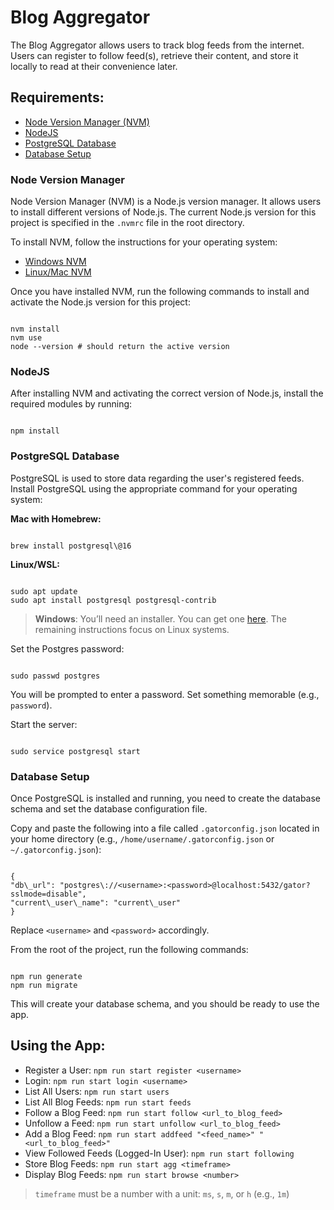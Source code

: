 # Blog Aggregator

The Blog Aggregator allows users to track blog feeds from the internet. Users can register to follow feed(s), retrieve their content, and store it locally to read at their convenience later.

## Requirements:
- [Node Version Manager (NVM)](#node-version-manager)
- [NodeJS](#nodejs)
- [PostgreSQL Database](#postgres-database)
- [Database Setup](#database-setup)

### Node Version Manager

Node Version Manager (NVM) is a Node.js version manager. It allows users to install different versions of Node.js. The current Node.js version for this project is specified in the `.nvmrc` file in the root directory.

To install NVM, follow the instructions for your operating system: 
- [Windows NVM](https://github.com/coreybutler/nvm-windows)
- [Linux/Mac NVM](https://github.com/nvm-sh/nvm)

Once you have installed NVM, run the following commands to install and activate the Node.js version for this project:

```

nvm install
nvm use
node --version # should return the active version

```

### NodeJS

After installing NVM and activating the correct version of Node.js, install the required modules by running:

```

npm install

```

### PostgreSQL Database

PostgreSQL is used to store data regarding the user's registered feeds. Install PostgreSQL using the appropriate command for your operating system:

**Mac with Homebrew:**
```

brew install postgresql\@16

```

**Linux/WSL:**
```

sudo apt update
sudo apt install postgresql postgresql-contrib

```

> **Windows**: You’ll need an installer. You can get one [here](https://www.postgresql.org/download/windows/). The remaining instructions focus on Linux systems.

Set the Postgres password:
```

sudo passwd postgres

```

You will be prompted to enter a password. Set something memorable (e.g., `password`).

Start the server:
```

sudo service postgresql start

```

### Database Setup

Once PostgreSQL is installed and running, you need to create the database schema and set the database configuration file.

Copy and paste the following into a file called `.gatorconfig.json` located in your home directory (e.g., `/home/username/.gatorconfig.json` or `~/.gatorconfig.json`):

```

{
"db\_url": "postgres\://<username>:<password>@localhost:5432/gator?sslmode=disable",
"current\_user\_name": "current\_user"
}

```

Replace `<username>` and `<password>` accordingly.

From the root of the project, run the following commands:

```

npm run generate
npm run migrate

```

This will create your database schema, and you should be ready to use the app.

## Using the App:

- Register a User: `npm run start register <username>`
- Login: `npm run start login <username>`
- List All Users: `npm run start users`
- List All Blog Feeds: `npm run start feeds`
- Follow a Blog Feed: `npm run start follow <url_to_blog_feed>`
- Unfollow a Feed: `npm run start unfollow <url_to_blog_feed>`
- Add a Blog Feed: `npm run start addfeed "<feed_name>" "<url_to_blog_feed>"`
- View Followed Feeds (Logged-In User): `npm run start following`
- Store Blog Feeds: `npm run start agg <timeframe>`
- Display Blog Feeds: `npm run start browse <number>`

> `timeframe` must be a number with a unit: `ms`, `s`, `m`, or `h` (e.g., `1m`)
